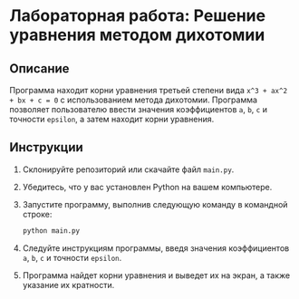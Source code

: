# Лабораторная работа: Решение уравнения методом дихотомии

## Описание

Программа находит корни уравнения третьей степени вида `x^3 + ax^2 + bx + c = 0` с использованием метода дихотомии. Программа позволяет пользователю ввести значения коэффициентов `a`, `b`, `c` и точности `epsilon`, а затем находит корни уравнения.

## Инструкции

1. Склонируйте репозиторий или скачайте файл `main.py`.

2. Убедитесь, что у вас установлен Python на вашем компьютере.

3. Запустите программу, выполнив следующую команду в командной строке:

   ```bash
   python main.py
   ```

4. Следуйте инструкциям программы, введя значения коэффициентов `a`, `b`, `c` и точности `epsilon`.

5. Программа найдет корни уравнения и выведет их на экран, а также указание их кратности.
